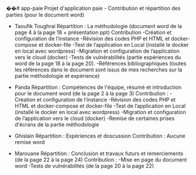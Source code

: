 ��#   a p p - p a i e 
 
Projet d'application paie  -  Contribution  et répartition des parties (pour le document word)

- Taoufik Toughrai
   Répartition : La méthodologie (document word de la page 4 à la page 18 + présentation ppt)
   Contribution
       -Création et configuration de l’instance
       -Révision des codes PHP et HTML  et docker-compose et docker-file
       -Test de l’application en Local (installé le docker en local avec wordpress) 
       -Migration et configuration de l’application vers le cloud (docker)
       -Tests de vulnérabilités (partie expériences du word de la page 18 à la page 20). 
       -Références bibliographiques (toutes les références dans le document sont issus de mes recherches sur la partie méthodologie et expérience)

- Panda
  Répartition : Compétences de l'équipe, résumé et introduction pour le document word (de la page 2 à la page 3) 
  Contribution :
       -Création et configuration de l’instance
       -Révision des codes PHP et HTML  et docker-compose et docker-file
       -Test de l’application en Local (installé le docker en local avec wordpress) 
       -Migration et configuration de l’application vers le cloud (docker)
       -Remise de certaines prises d'écrans de la partie méthodologie

- Ghislain
  Répartition : Expériences et doscussion
  Contribution : Aucune remise word

- Marouane
  Répartition : Conclusion et travaux futurs et remerciements (de la page 22 à la page 24)
  Contribution :
        -Mise en page du document word
        -Tests de vulnérabilités (de la page 20 à la page 22)
